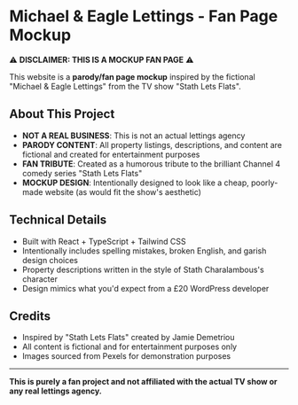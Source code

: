 # Michael & Eagle Lettings - Fan Page Mockup

⚠️ **DISCLAIMER: THIS IS A MOCKUP FAN PAGE** ⚠️

This website is a **parody/fan page mockup** inspired by the fictional "Michael & Eagle Lettings" from the TV show "Stath Lets Flats". 

## About This Project

- **NOT A REAL BUSINESS**: This is not an actual lettings agency
- **PARODY CONTENT**: All property listings, descriptions, and content are fictional and created for entertainment purposes
- **FAN TRIBUTE**: Created as a humorous tribute to the brilliant Channel 4 comedy series "Stath Lets Flats"
- **MOCKUP DESIGN**: Intentionally designed to look like a cheap, poorly-made website (as would fit the show's aesthetic)

## Technical Details

- Built with React + TypeScript + Tailwind CSS
- Intentionally includes spelling mistakes, broken English, and garish design choices
- Property descriptions written in the style of Stath Charalambous's character
- Design mimics what you'd expect from a £20 WordPress developer

## Credits

- Inspired by "Stath Lets Flats" created by Jamie Demetriou
- All content is fictional and for entertainment purposes only
- Images sourced from Pexels for demonstration purposes

---

**This is purely a fan project and not affiliated with the actual TV show or any real lettings agency.**
